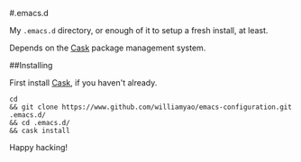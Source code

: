 #.emacs.d

My `.emacs.d` directory, or enough of it to setup a fresh install, at least.

Depends on the [Cask](https://cask.readthedocs.org/) package management system.

##Installing

First install [Cask](https://cask.readthedocs.org/), if you haven't already.

```
cd 
&& git clone https://www.github.com/williamyao/emacs-configuration.git .emacs.d/
&& cd .emacs.d/
&& cask install
```

Happy hacking!
